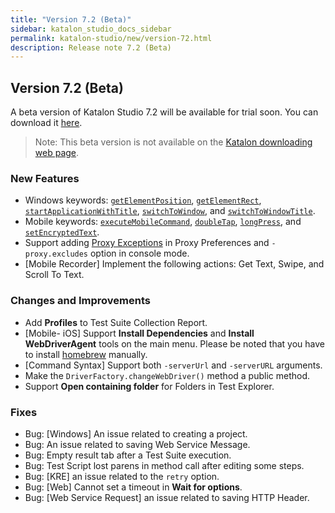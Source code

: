 ```yaml
---
title: "Version 7.2 (Beta)" 
sidebar: katalon_studio_docs_sidebar
permalink: katalon-studio/new/version-72.html
description: Release note 7.2 (Beta)
---
```


## Version 7.2 (Beta)

A beta version of Katalon Studio 7.2 will be available for trial soon. You can download it [here](https://github.com/katalon-studio/katalon-studio/releases).

> Note: This beta version is not available on the [Katalon downloading web page](https://www.katalon.com/download/).

### New Features

* Windows keywords: [`getElementPosition`](https://docs.katalon.com/katalon-studio/docs/windows-kw-get-element-position.html), [`getElementRect`](https://docs.katalon.com/katalon-studio/docs/windows-kw-get-element-rect.html), [`startApplicationWithTitle`](https://docs.katalon.com/katalon-studio/docs/windows-kw-start-app-title.html), [`switchToWindow`](https://docs.katalon.com/katalon-studio/docs/windows-kw-switch-window.html), and [`switchToWindowTitle`](https://docs.katalon.com/katalon-studio/docs/windows-kw-switch-window-title.html).
* Mobile keywords: [`executeMobileCommand`](https://docs.katalon.com/katalon-studio/docs/mobile-execute-command.html), [`doubleTap`](https://docs.katalon.com/katalon-studio/docs/mobile-double-tap.html), [`longPress`](https://docs.katalon.com/katalon-studio/docs/mobile-long-press.html), and [`setEncryptedText`](https://docs.katalon.com/katalon-studio/docs/mobile-set-encrypted-text.html).
* Support adding [Proxy Exceptions](https://docs.katalon.com/katalon-studio/docs/proxy-preferences.html) in Proxy Preferences and `-proxy.excludes` option in console mode.
* [Mobile Recorder] Implement the following actions: Get Text, Swipe, and Scroll To Text.

### Changes and Improvements

* Add **Profiles** to Test Suite Collection Report.
* [Mobile- iOS] Support **Install Dependencies** and **Install WebDriverAgent** tools on the main menu. Please be noted that you have to install [homebrew](https://brew.sh/) manually.
* [Command Syntax] Support both `-serverUrl` and `-serverURL` arguments.
* Make the `DriverFactory.changeWebDriver()` method a public method.
* Support **Open containing folder** for Folders in Test Explorer.

### Fixes

* Bug: [Windows] An issue related to creating a project.
* Bug: An issue related to saving Web Service Message.
* Bug: Empty result tab after a Test Suite execution.
* Bug: Test Script lost parens in method call after editing some steps.
* Bug: [KRE] an issue related to the `retry` option.
* Bug: [Web] Cannot set a timeout in **Wait for options**.
* Bug: [Web Service Request] an issue related to saving HTTP Header.
